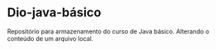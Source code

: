 # Dio-java-básico
Repositório para armazenamento do curso de Java básico. Alterando o conteúdo de um arquivo local.
